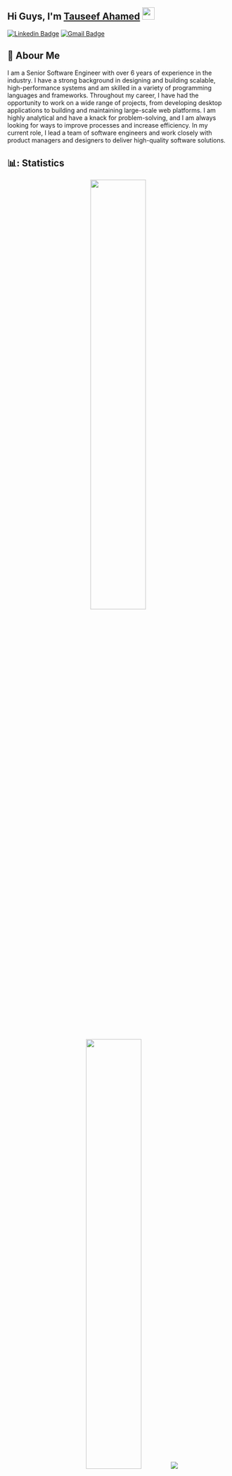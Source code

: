 ## Hi Guys, I'm [Tauseef Ahamed](https://lk.linkedin.com/in/tauseef-zc) <img src="https://media.giphy.com/media/hvRJCLFzcasrR4ia7z/giphy.gif" width="28px" height="28px">

[![Linkedin Badge](https://img.shields.io/badge/-tauseef-blue?style=flat-square&logo=Linkedin&logoColor=white&link=https://www.linkedin.com/in/tauseef-zc)](https://lk.linkedin.com/in/tauseef-zc) [![Gmail Badge](https://img.shields.io/badge/-tauseef.offl@gmail.com-c14438?style=flat-square&logo=Gmail&logoColor=white&link=mailto:tauseef.offl@gmail.com)](mailto:tauseef.offl@gmail.com)

## 🤵 Abour Me

I am a Senior Software Engineer with over 6 years of experience in the industry. I have a strong background in designing and building scalable, high-performance systems and am skilled in a variety of programming languages and frameworks. Throughout my career, I have had the opportunity to work on a wide range of projects, from developing desktop applications to building and maintaining large-scale web platforms. I am highly analytical and have a knack for problem-solving, and I am always looking for ways to improve processes and increase efficiency. In my current role, I lead a team of software engineers and work closely with product managers and designers to deliver high-quality software solutions.

## 📊: Statistics

<p align="center">
  <img height="50%" width="auto" src ="https://github-readme-stats.vercel.app/api?username=tauseef-zc&show_icons=true&count_private=true&theme=darcula&hide_border=true&hide=issues,contribs&bg_color=00000000">
  <img height="50%" width="auto" src ="https://github-readme-stats.vercel.app/api/top-langs/?username=tauseef-zc&layout=compact&hide_border=true&theme=darcula&bg_color=00000000&langs_count=6">
  <img src ="https://github-readme-streak-stats.herokuapp.com?user=tauseef-zc&theme=darcula&hide_border=true&background=FFFFFF00">
  <br>
</p>



<!--
**tauseef-zc/tauseef-zc** is a ✨ _special_ ✨ repository because its `README.md` (this file) appears on your GitHub profile.

Here are some ideas to get you started:

- 🔭 I’m currently working on ...
- 🌱 I’m currently learning ...
- 👯 I’m looking to collaborate on ...
- 🤔 I’m looking for help with ...
- 💬 Ask me about ...
- 📫 How to reach me: ...
- 😄 Pronouns: ...
- ⚡ Fun fact: ...
-->

